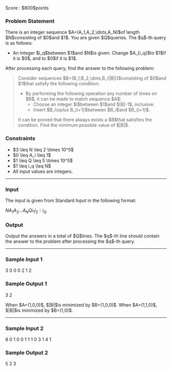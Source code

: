 
<div>

<span>

<span>

<p>
Score : $800$points
</p>

<div>

<section>

### **Problem Statement**

<p>
There is an integer sequence $A=(A_1,A_2,\dots,A_N)$of length $N$consisting of $0$and $1$.
You are given $Q$queries.
The $q$-th query is as follows:
</p>

<ul>

<li>
An integer $i_q$between $1$and $N$is given. Change $A_{i_q}$to $1$if it is $0$, and to $0$if it is $1$.
</li>

</ul>

<p>
After processing each query, find the answer to the following problem:
</p>

<blockquote>

<p>
Consider sequences $B=(B_1,B_2,\dots,B_{|B|})$consisting of $0$and $1$that satisfy the following condition:

</p>

<ul>

<li>
By performing the following operation any number of times on $B$, it can be made to match sequence $A$: 
<ul>

<li>
Choose an integer $i$between $1$and $|B|-1$, inclusive.
</li>

<li>
Insert $B_i\oplus B_{i+1}$between $B_i$and $B_{i+1}$. 
</li>

</ul>

</li>

</ul>
It can be proved that there always exists a $B$that satisfies the condition.
Find the minimum possible value of $|B|$.
<p>

</p>

</blockquote>

</section>

</div>

<div>

<section>

### **Constraints**

<ul>

<li>
$3 \leq N \leq 2 \times 10^5$
</li>

<li>
$0 \leq A_i \leq 1$
</li>

<li>
$1 \leq Q \leq 5 \times 10^5$
</li>

<li>
$1 \leq i_q \leq N$
</li>

<li>
All input values are integers.
</li>

</ul>

</section>

</div>

---

<div>

<div>

<section>

### **Input**

<p>
The input is given from Standard Input in the following format:
</p>

<div>

$N$$A_1$$A_2$$\dots$$A_N$$Q$$i_1$$i_2$$\vdots$$i_Q$
</div>

</section>

</div>

<div>

<section>

### **Output**

<p>
Output the answers in a total of $Q$lines.
The $q$-th line should contain the answer to the problem after processing the $q$-th query.
</p>

</section>

</div>

</div>

---

<div>

<section>

### **Sample Input 1**

<div>

3
0 0 0
2
1
2

</div>

</section>

</div>

<div>

<section>

### **Sample Output 1**

<div>

3
2

</div>

<p>
When $A=(1,0,0)$, $|B|$is minimized by $B=(1,0,0)$.
When $A=(1,1,0)$, $|B|$is minimized by $B=(1,0)$.
</p>

</section>

</div>

---

<div>

<section>

### **Sample Input 2**

<div>

8
0 1 0 0 1 1 1 0
3
1
4
1

</div>

</section>

</div>

<div>

<section>

### **Sample Output 2**

<div>

5
2
3

</div>

</section>

</div>

</span>

</span>

</div>
